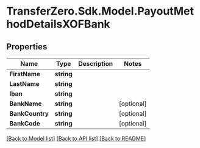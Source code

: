 
# TransferZero.Sdk.Model.PayoutMethodDetailsXOFBank

## Properties

Name | Type | Description | Notes
------------ | ------------- | ------------- | -------------
**FirstName** | **string** |  | 
**LastName** | **string** |  | 
**Iban** | **string** |  | 
**BankName** | **string** |  | [optional] 
**BankCountry** | **string** |  | [optional] 
**BankCode** | **string** |  | [optional] 

[[Back to Model list]](../README.md#documentation-for-models)
[[Back to API list]](../README.md#documentation-for-api-endpoints)
[[Back to README]](../README.md)

